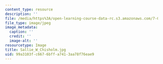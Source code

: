 ```yaml
---
content_type: resource
description: ''
file: /media/https%3A/open-learning-course-data-rc.s3.amazonaws.com/7-01sc-fundamentals-of-biology-fall-2011/99a3103fc6676bffa7413aa78f76eae9_Sallie_W_Chisholm.jpg
file_type: image/jpeg
image_metadata:
  caption: ''
  credit: ''
  image-alt: ''
resourcetype: Image
title: Sallie_W_Chisholm.jpg
uid: 99a3103f-c667-6bff-a741-3aa78f76eae9
---
```

